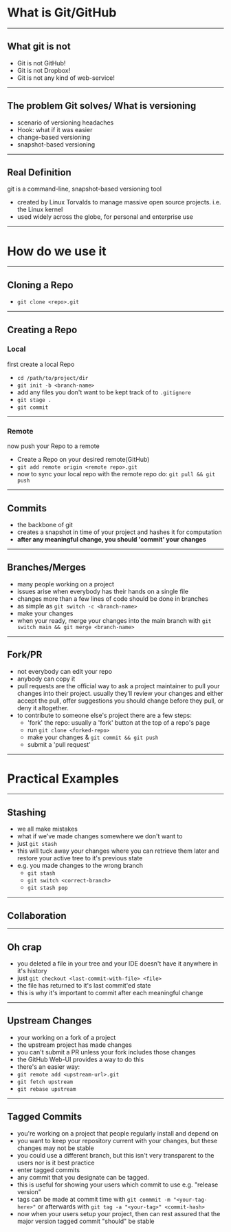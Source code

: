 # What is Git/GitHub
---
## What git is not
- Git is not GitHub!
- Git is not Dropbox!
- Git is not any kind of web-service!
---
## The problem Git solves/ What is versioning
- scenario of versioning headaches
- Hook: what if it was easier
- change-based versioning
- snapshot-based versioning
---
## Real Definition
git is a command-line, snapshot-based versioning tool
- created by Linux Torvalds to manage massive open source projects. i.e. the Linux kernel
- used widely across the globe, for personal and enterprise use
---
# How do we use it
---
## Cloning a Repo
- `git clone <repo>.git`
---
## Creating a Repo
### Local 
first create a local Repo
- `cd /path/to/project/dir`
- `git init -b <branch-name>`
- add any files you don't want to be kept track of to `.gitignore`
- `git stage .`
- `git commit`
---
### Remote 
now push your Repo to a remote
- Create a Repo on your desired remote(GitHub)
- `git add remote origin <remote repo>.git`
- now to sync your local repo with the remote repo do: `git pull && git push`
---
## Commits
- the backbone of git
- creates a snapshot in time of your project and hashes it for computation
- **after any meaningful change, you should 'commit' your changes**
---
## Branches/Merges
- many people working on a project
- issues arise when everybody has their hands on a single file
- changes more than a few lines of code should be done in branches
- as simple as `git switch -c <branch-name>`
- make your changes
- when your ready, merge your changes into the main branch with `git switch main && git merge <branch-name>`
---
## Fork/PR 
- not everybody can edit your repo
- anybody can copy it
- pull requests are the official way to ask a project maintainer to pull your changes into their project. usually they'll review your changes and either accept the pull, offer suggestions you should change before they pull, or deny it altogether. 
- to contribute to someone else's project there are a few steps:
	- 'fork' the repo: usually a 'fork' button at the top of a repo's page
	- run `git clone <forked-repo>` 
	- make your changes & `git commit && git push`
	- submit a 'pull request'
---
# Practical Examples
---
## Stashing
- we all make mistakes
- what if we've made changes somewhere we don't want to
- just `git stash`
- this will tuck away your changes where you can retrieve them later and restore your active tree to it's previous state
- e.g. you made changes to the wrong branch
	- `git stash`
	- `git switch <correct-branch>`
	- `git stash pop`
---
## Collaboration
---
## Oh crap
- you deleted a file in your tree and your IDE doesn't have it anywhere in it's history
- just `git checkout <last-commit-with-file> <file>`
- the file has returned to it's last commit'ed state
- this is why it's important to commit after each meaningful change
---
## Upstream Changes
- your working on a fork of a project
- the upstream project has made changes
- you can't submit a PR unless your fork includes those changes
- the GitHub Web-UI provides a way to do this
- there's an easier way:
- `git remote add <upstream-url>.git`
- `git fetch upstream`
- `git rebase upstream`
---
## Tagged Commits
- you're working on a project that people regularly install and depend on
- you want to keep your repository current with your changes, but these changes may not be stable
- you could use a different branch, but this isn't very transparent to the users nor is it best practice
- enter tagged commits
- any commit that you designate can be tagged. 
- this is useful for showing your users which commit to use e.g. "release version"
- tags can be made at commit time with `git commmit -m "<your-tag-here>"` or afterwards with `git tag -a "<your-tag>" <commit-hash>`
- now when your users setup your project, then can rest assured that the major version tagged commit "should" be stable